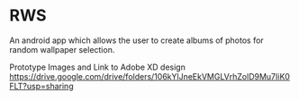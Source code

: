 # RWS
An android app which allows the user to create albums of photos for random wallpaper selection.

Prototype Images and Link to Adobe XD design
https://drive.google.com/drive/folders/106kYlJneEkVMGLVrhZolD9Mu7IiK0FLT?usp=sharing
